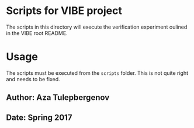 # Scripts for VIBE project
The scripts in this directory will execute the verification experiment oulined in the VIBE root README.
# Usage
The scripts must be executed from the ```scripts``` folder. This is not quite right and needs to be fixed. 
## Author: Aza Tulepbergenov
## Date: Spring 2017


